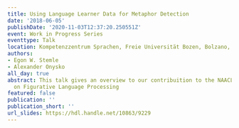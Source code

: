 ```yaml
---
title: Using Language Learner Data for Metaphor Detection
date: '2018-06-05'
publishDate: '2020-11-03T12:37:20.250551Z'
event: Work in Progress Series
eventtype: Talk
location: Kompetenzzentrum Sprachen, Freie Universität Bozen, Bolzano, IT
authors:
- Egon W. Stemle
- Alexander Onysko
all_day: true
abstract: This talk gives an overview to our contribuition to the NAACL 2018 Workshop
  on Figurative Language Processing
featured: false
publication: ''
publication_short: ''
url_slides: https://hdl.handle.net/10863/9229
---
```


